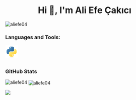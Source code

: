 <h1 align="center">Hi 👋, I'm Ali Efe Çakıcı</h1>
<p align="left"> <img src="https://komarev.com/ghpvc/?username=aliefe04&label=Profile%20views&color=0e75b6&style=plastic" alt="aliefe04" /> </p>

<h3 align="left">Languages and Tools:</h3>
<p align="left"> <a href="https://www.python.org" target="_blank" rel="noreferrer"> <img src="https://raw.githubusercontent.com/devicons/devicon/master/icons/python/python-original.svg" alt="python" width="40" height="40"/> </a> </p>

## <h3 align="left">GitHub Stats</h3>
<p><img align="left" src="https://github-readme-stats.vercel.app/api/top-langs?username=aliefe04&show_icons=true&theme=dark&locale=en&layout=compact" alt="aliefe04" /></p>

<p>&nbsp;<img align="center" src="https://github-readme-stats.vercel.app/api?username=aliefe04&show_icons=true&theme=dark&locale=en" alt="aliefe04" /></p>
<img src="{https://img.shields.io/badge/LinkedIn-0077B5?style=for-the-badge&logo=linkedin&logoColor=white}" />
